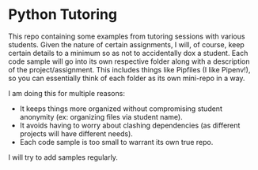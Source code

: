 # Python Tutoring
This repo containing some examples from tutoring sessions with various students. Given the nature of certain assignments, I will, of course, keep certain details to a minimum so as not to accidentally dox a student. Each code sample will go into its own respective folder along with a description of the project/assignment. This includes things like Pipfiles (I like Pipenv!), so you can essentially think of each folder as its own mini-repo in a way.

I am doing this for multiple reasons:
- It keeps things more organized without compromising student anonymity (ex: organizing files via student name).
- It avoids having to worry about clashing dependencies (as different projects will have different needs).
- Each code sample is too small to warrant its own true repo.

I will try to add samples regularly.